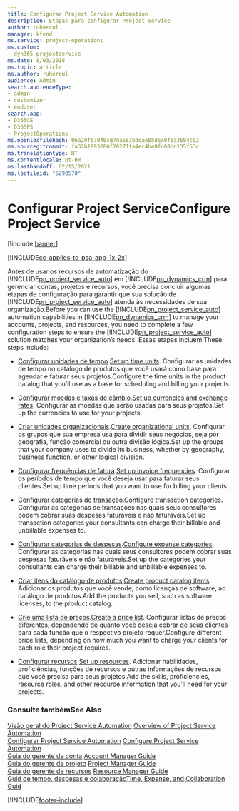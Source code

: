 ```yaml
---
title: Configurar Project Service Automation
description: Etapas para configurar Project Service
author: ruhercul
manager: kfend
ms.service: project-operations
ms.custom:
- dyn365-projectservice
ms.date: 8/03/2018
ms.topic: article
ms.author: ruhercul
audience: Admin
search.audienceType:
- admin
- customizer
- enduser
search.app:
- D365CE
- D365PS
- ProjectOperations
ms.openlocfilehash: 06a29f67040cd7da583bdeae85d6a0f6a3684c52
ms.sourcegitcommit: fa32b1893286f20271fa4ec4be8fc68bd135f53c
ms.translationtype: HT
ms.contentlocale: pt-BR
ms.lasthandoff: 02/15/2021
ms.locfileid: "5290570"
---
```

# <a name="configure-project-service"></a><span data-ttu-id="01cc7-103">Configurar Project Service</span><span class="sxs-lookup"><span data-stu-id="01cc7-103">Configure Project Service</span></span>

[!include [banner](../includes/psa-now-project-operations.md)]

[!INCLUDE[cc-applies-to-psa-app-1x-2x](../includes/cc-applies-to-psa-app-1x-2x.md)]

<span data-ttu-id="01cc7-104">Antes de usar os recursos de automatização do [!INCLUDE[pn_project_service_auto](../includes/pn-project-service-auto.md)] em [!INCLUDE[pn_dynamics_crm](../includes/pn-dynamics-crm.md)] para gerenciar contas, projetos e recursos, você precisa concluir algumas etapas de configuração para garantir que sua solução de [!INCLUDE[pn_project_service_auto](../includes/pn-project-service-auto.md)] atenda às necessidades de sua organização.</span><span class="sxs-lookup"><span data-stu-id="01cc7-104">Before you can use the [!INCLUDE[pn_project_service_auto](../includes/pn-project-service-auto.md)] automation capabilities in [!INCLUDE[pn_dynamics_crm](../includes/pn-dynamics-crm.md)] to manage your accounts, projects, and resources, you need to complete a few configuration steps to ensure the [!INCLUDE[pn_project_service_auto](../includes/pn-project-service-auto.md)] solution matches your organization’s needs.</span></span> <span data-ttu-id="01cc7-105">Essas etapas incluem:</span><span class="sxs-lookup"><span data-stu-id="01cc7-105">These steps include:</span></span>  
  
-   <span data-ttu-id="01cc7-106">[Configurar unidades de tempo](../psa/set-up-time-units.md).</span><span class="sxs-lookup"><span data-stu-id="01cc7-106">[Set up time units](../psa/set-up-time-units.md).</span></span> <span data-ttu-id="01cc7-107">Configurar as unidades de tempo no catálogo de produtos que você usará como base para agendar e faturar seus projetos.</span><span class="sxs-lookup"><span data-stu-id="01cc7-107">Configure the time units in the product catalog that you’ll use as a base for scheduling and billing your projects.</span></span>  
  
-   <span data-ttu-id="01cc7-108">[Configurar moedas e taxas de câmbio](../psa/set-up-currencies-exchange-rates.md).</span><span class="sxs-lookup"><span data-stu-id="01cc7-108">[Set up currencies and exchange rates](../psa/set-up-currencies-exchange-rates.md).</span></span> <span data-ttu-id="01cc7-109">Configurar as moedas que serão usadas para seus projetos.</span><span class="sxs-lookup"><span data-stu-id="01cc7-109">Set up the currencies to use for your projects.</span></span>  
  
-   <span data-ttu-id="01cc7-110">[Criar unidades organizacionais](../psa/create-organizational-units.md).</span><span class="sxs-lookup"><span data-stu-id="01cc7-110">[Create organizational units](../psa/create-organizational-units.md).</span></span> <span data-ttu-id="01cc7-111">Configurar os grupos que sua empresa usa para dividir seus negócios, seja por geografia, função comercial ou outra divisão lógica.</span><span class="sxs-lookup"><span data-stu-id="01cc7-111">Set up the groups that your company uses to divide its business, whether by geography, business function, or other logical division.</span></span>  
  
-   <span data-ttu-id="01cc7-112">[Configurar frequências de fatura](../psa/set-up-invoice-frequencies.md).</span><span class="sxs-lookup"><span data-stu-id="01cc7-112">[Set up invoice frequencies](../psa/set-up-invoice-frequencies.md).</span></span> <span data-ttu-id="01cc7-113">Configurar os períodos de tempo que você deseja usar para faturar seus clientes.</span><span class="sxs-lookup"><span data-stu-id="01cc7-113">Set up time periods that you want to use for billing your clients.</span></span>  
  
-   <span data-ttu-id="01cc7-114">[Configurar categorias de transação](../psa/configure-transaction-categories.md).</span><span class="sxs-lookup"><span data-stu-id="01cc7-114">[Configure transaction categories](../psa/configure-transaction-categories.md).</span></span> <span data-ttu-id="01cc7-115">Configurar as categorias de transações nas quais seus consultores podem cobrar suas despesas faturáveis e não faturáveis.</span><span class="sxs-lookup"><span data-stu-id="01cc7-115">Set up transaction categories your consultants can charge their billable and unbillable expenses to.</span></span>  
  
-   <span data-ttu-id="01cc7-116">[Configurar categorias de despesas](../psa/configure-expense-categories.md).</span><span class="sxs-lookup"><span data-stu-id="01cc7-116">[Configure expense categories](../psa/configure-expense-categories.md).</span></span> <span data-ttu-id="01cc7-117">Configurar as categorias nas quais seus consultores podem cobrar suas despesas faturáveis e não faturáveis.</span><span class="sxs-lookup"><span data-stu-id="01cc7-117">Set up the categories your consultants can charge their billable and unbillable expenses to.</span></span>  
  
-   <span data-ttu-id="01cc7-118">[Criar itens do catálogo de produtos](../psa/create-product-catalog-items.md).</span><span class="sxs-lookup"><span data-stu-id="01cc7-118">[Create product catalog items](../psa/create-product-catalog-items.md).</span></span> <span data-ttu-id="01cc7-119">Adicionar os produtos que você vende, como licenças de software, ao catálogo de produtos.</span><span class="sxs-lookup"><span data-stu-id="01cc7-119">Add the products you sell, such as software licenses, to the product catalog.</span></span>  
  
-   <span data-ttu-id="01cc7-120">[Crie uma lista de preços](../psa/create-price-list.md).</span><span class="sxs-lookup"><span data-stu-id="01cc7-120">[Create a price list](../psa/create-price-list.md).</span></span> <span data-ttu-id="01cc7-121">Configurar listas de preços diferentes, dependendo de quanto você deseja cobrar de seus clientes para cada função que o respectivo projeto requer.</span><span class="sxs-lookup"><span data-stu-id="01cc7-121">Configure different price lists, depending on how much you want to charge your clients for each role their project requires.</span></span>  
  
-   <span data-ttu-id="01cc7-122">[Configurar recursos](../psa/set-up-resources.md).</span><span class="sxs-lookup"><span data-stu-id="01cc7-122">[Set up resources](../psa/set-up-resources.md).</span></span> <span data-ttu-id="01cc7-123">Adicionar habilidades, proficiências, funções de recursos e outras informações de recursos que você precisa para seus projetos.</span><span class="sxs-lookup"><span data-stu-id="01cc7-123">Add the skills, proficiencies, resource roles, and other resource information that you’ll need for your projects.</span></span>  
  
### <a name="see-also"></a><span data-ttu-id="01cc7-124">Consulte também</span><span class="sxs-lookup"><span data-stu-id="01cc7-124">See Also</span></span>  
 <span data-ttu-id="01cc7-125">[Visão geral do Project Service Automation](../psa/overview.md) </span><span class="sxs-lookup"><span data-stu-id="01cc7-125">[Overview of Project Service Automation](../psa/overview.md) </span></span>  
 <span data-ttu-id="01cc7-126">[Configurar Project Service Automation](../psa/configure.md) </span><span class="sxs-lookup"><span data-stu-id="01cc7-126">[Configure Project Service Automation](../psa/configure.md) </span></span>  
 <span data-ttu-id="01cc7-127">[Guia do gerente de conta](../psa/account-manager-guide.md) </span><span class="sxs-lookup"><span data-stu-id="01cc7-127">[Account Manager Guide](../psa/account-manager-guide.md) </span></span>  
 <span data-ttu-id="01cc7-128">[Guia do gerente de projeto](../psa/project-manager-guide.md) </span><span class="sxs-lookup"><span data-stu-id="01cc7-128">[Project Manager Guide](../psa/project-manager-guide.md) </span></span>  
 <span data-ttu-id="01cc7-129">[Guia do gerente de recursos](../psa/resource-manager-guide.md) </span><span class="sxs-lookup"><span data-stu-id="01cc7-129">[Resource Manager Guide](../psa/resource-manager-guide.md) </span></span>  
 [<span data-ttu-id="01cc7-130">Guid de tempo, despesas e colaboração</span><span class="sxs-lookup"><span data-stu-id="01cc7-130">Time, Expense, and Collaboration Guid</span></span>](../psa/time-expense-collaboration-guide.md)


[!INCLUDE[footer-include](../includes/footer-banner.md)]